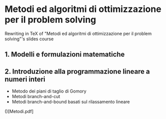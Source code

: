 # Metodi ed algoritmi di ottimizzazione per il problem solving

Rewriting in TeX of "Metodi ed algoritmi di ottimizzazione per il problem solving"'s slides course

## 1. Modelli e formulazioni matematiche

## 2. Introduzione alla programmazione lineare a numeri interi
  * Metodo dei piani di taglio di Gomory
  * Metodi branch-and-cut
  * Metodi branch-and-bound basati sul rilassamento lineare

()[Metodi.pdf]
